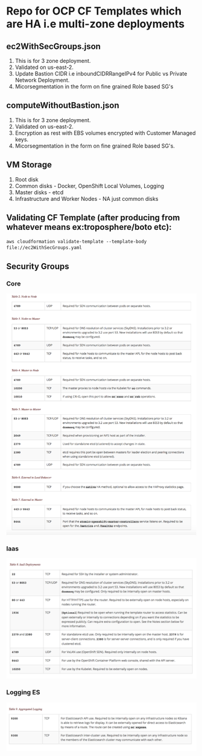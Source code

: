 # Repo for OCP CF Templates which are HA i.e multi-zone deployments


## ec2WithSecGroups.json
1. This is for 3 zone deployment.
2. Validated on us-east-2.
3. Update Bastion CIDR i.e inboundCIDRRangeIPv4 for Public vs Private Network Deployment.
4. Micorsegmentation in the form on fine grained Role based SG's

## computeWithoutBastion.json
1. This is for 3 zone deployment.
2. Validated on us-east-2.
3. Encryption as rest with EBS volumes encrypted with Customer Managed keys.
4. Micorsegmentation in the form on fine grained Role based SG's.


## VM Storage
1. Root disk
2. Common disks - Docker, OpenShift Local Volumes, Logging
3. Master disks - etcd
4. Infrastructure and Worker Nodes - NA just common disks


## Validating CF Template (after producing from whatever means ex:troposphere/boto etc):
```
aws cloudformation validate-template --template-body file://ec2WithSecGroups.yaml
```

## Security Groups
### Core
![Alt text](core.png?raw=true "")
### Iaas
![Alt text](iaas.png?raw=true "")
### Logging ES
![Alt text](logging-es.png?raw=true "")
